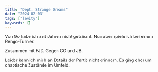 ```yaml
---
title: "Dept. Strange Dreams"
date: "2024-02-03"
tags: ["levity"]
keywords: []
---
```

Von Go habe ich seit Jahren nicht geträumt. Nun aber spiele ich bei einem Rengo-Turnier.

Zusammen mit FJD. Gegen CG und JB.

Leider kann ich mich an Details der Partie nicht erinnern. Es ging eher um chaotische Zustände im Umfeld.